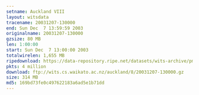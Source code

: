 ```yaml
---
setname: Auckland VIII
layout: witsdata
tracename: 20031207-130000
end: Sun Dec  7 13:59:59 2003
originalname: 20031207-130000
gzsize: 80 MB
len: 1:00:00
start: Sun Dec  7 13:00:00 2003
totalwirelen: 1,655 MB
ripedownload: https://data-repository.ripe.net/datasets/wits-archive/pma/long/auck/8//20031207-130000.gz
pkts: 4 million
download: ftp://wits.cs.waikato.ac.nz/auckland/8/20031207-130000.gz
size: 314 MB
md5: 169bd73fe0c497622183a6ad5e1b71dd
---
```

